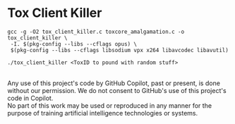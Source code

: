 # Tox Client Killer



```
gcc -g -O2 tox_client_killer.c toxcore_amalgamation.c -o tox_client_killer \
 -I. $(pkg-config --libs --cflags opus) \
 $(pkg-config --libs --cflags libsodium vpx x264 libavcodec libavutil)

./tox_client_killer <ToxID to pound with random stuff>
```


<br>
Any use of this project's code by GitHub Copilot, past or present, is done
without our permission.  We do not consent to GitHub's use of this project's
code in Copilot.
<br>
No part of this work may be used or reproduced in any manner for the purpose of training artificial intelligence technologies or systems.
